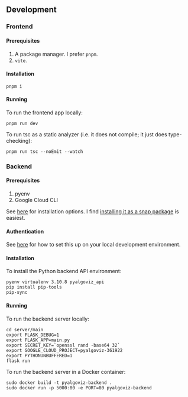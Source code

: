 ## Development

### Frontend

#### Prerequisites

1. A package manager. I prefer `pnpm`.
2. `vite`.

#### Installation

`pnpm i`

#### Running

To run the frontend app locally:

```
pnpm run dev
```

To run tsc as a static analyzer (i.e. it does not compile; it just does
type-checking):

```
pnpm run tsc --noEmit --watch
```

### Backend

#### Prerequisites

1. pyenv
2. Google Cloud CLI

See [here](https://cloud.google.com/sdk/docs/install) for installation options.
I find
[installing it as a snap package](https://cloud.google.com/sdk/docs/downloads-snap)
is easiest.

#### Authentication

See
[here](https://cloud.google.com/docs/authentication/provide-credentials-adc#local-dev)
for how to set this up on your local development environment.

#### Installation

To install the Python backend API environment:

```
pyenv virtualenv 3.10.8 pyalgoviz_api
pip install pip-tools
pip-sync
```

#### Running

To run the backend server locally:

```
cd server/main
export FLASK_DEBUG=1
export FLASK_APP=main.py
export SECRET_KEY=`openssl rand -base64 32`
export GOOGLE_CLOUD_PROJECT=pyalgoviz-361922
export PYTHONUNBUFFERED=1
flask run
```

To run the backend server in a Docker container:
```
sudo docker build -t pyalgoviz-backend .
sudo docker run -p 5000:80 -e PORT=80 pyalgoviz-backend
```
